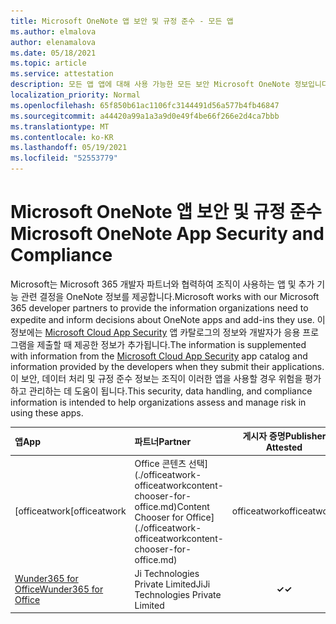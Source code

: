 ```yaml
---
title: Microsoft OneNote 앱 보안 및 규정 준수 - 모든 앱
ms.author: elmalova
author: elenamalova
ms.date: 05/18/2021
ms.topic: article
ms.service: attestation
description: 모든 앱 앱에 대해 사용 가능한 모든 보안 Microsoft OneNote 정보입니다.
localization_priority: Normal
ms.openlocfilehash: 65f850b61ac1106fc3144491d56a577b4fb46847
ms.sourcegitcommit: a44420a99a1a3a9d0e49f4be66f266e2d4ca7bbb
ms.translationtype: MT
ms.contentlocale: ko-KR
ms.lasthandoff: 05/19/2021
ms.locfileid: "52553779"
---
```

# <a name="microsoft-onenote-app-security-and-compliance"></a><span data-ttu-id="00d70-103">Microsoft OneNote 앱 보안 및 규정 준수</span><span class="sxs-lookup"><span data-stu-id="00d70-103">Microsoft OneNote App Security and Compliance</span></span>

<span data-ttu-id="00d70-104">Microsoft는 Microsoft 365 개발자 파트너와 협력하여 조직이 사용하는 앱 및 추가 기능 관련 결정을 OneNote 정보를 제공합니다.</span><span class="sxs-lookup"><span data-stu-id="00d70-104">Microsoft works with our Microsoft 365 developer partners to provide the information organizations need to expedite and inform decisions about OneNote apps and add-ins they use.</span></span> <span data-ttu-id="00d70-105">이 정보에는 [Microsoft Cloud App Security](https://www.microsoft.com/en-us/enterprise-mobility-security/cloud-app-security) 앱 카탈로그의 정보와 개발자가 응용 프로그램을 제출할 때 제공한 정보가 추가됩니다.</span><span class="sxs-lookup"><span data-stu-id="00d70-105">The information is supplemented with information from the [Microsoft Cloud App Security](https://www.microsoft.com/en-us/enterprise-mobility-security/cloud-app-security) app catalog and information provided by the developers when they submit their applications.</span></span> <span data-ttu-id="00d70-106">이 보안, 데이터 처리 및 규정 준수 정보는 조직이 이러한 앱을 사용할 경우 위험을 평가하고 관리하는 데 도움이 됩니다.</span><span class="sxs-lookup"><span data-stu-id="00d70-106">This security, data handling, and compliance information is intended to help organizations assess and manage risk in using these apps.</span></span>

| <span data-ttu-id="00d70-107">**앱**</span><span class="sxs-lookup"><span data-stu-id="00d70-107">**App**</span></span> | <span data-ttu-id="00d70-108">**파트너**</span><span class="sxs-lookup"><span data-stu-id="00d70-108">**Partner**</span></span> | <span data-ttu-id="00d70-109">**게시자 증명**</span><span class="sxs-lookup"><span data-stu-id="00d70-109">**Publisher Attested**</span></span> | <span data-ttu-id="00d70-110">**인증**</span><span class="sxs-lookup"><span data-stu-id="00d70-110">**Certified**</span></span> |
|:--------|:------------|:----------------------:|:-------------:|
| <span data-ttu-id="00d70-111">[officeatwork</span><span class="sxs-lookup"><span data-stu-id="00d70-111">[officeatwork</span></span> | <span data-ttu-id="00d70-112">Office 콘텐츠 선택](./officeatwork-officeatworkcontent-chooser-for-office.md)</span><span class="sxs-lookup"><span data-stu-id="00d70-112">Content Chooser for Office](./officeatwork-officeatworkcontent-chooser-for-office.md)</span></span> | <span data-ttu-id="00d70-113">officeatwork</span><span class="sxs-lookup"><span data-stu-id="00d70-113">officeatwork</span></span> | <span data-ttu-id="00d70-114">**✓**</span><span class="sxs-lookup"><span data-stu-id="00d70-114">**✓**</span></span> | <img alt="Certified application badge" src="../media/certified-badge.png" height="25" width="25" /> |
| [<span data-ttu-id="00d70-115">Wunder365 for Office</span><span class="sxs-lookup"><span data-stu-id="00d70-115">Wunder365 for Office</span></span>](./jiji-technologies-private-limited-wunder365-for-office.md) | <span data-ttu-id="00d70-116">Ji Technologies Private Limited</span><span class="sxs-lookup"><span data-stu-id="00d70-116">JiJi Technologies Private Limited</span></span> | <span data-ttu-id="00d70-117">**✓**</span><span class="sxs-lookup"><span data-stu-id="00d70-117">**✓**</span></span> |  |
